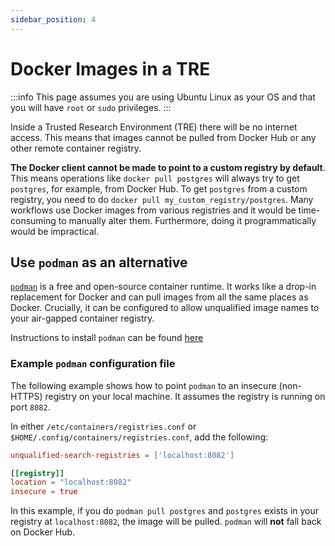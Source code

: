 ```yaml
---
sidebar_position: 4
---
```


# Docker Images in a TRE

:::info
This page assumes you are using Ubuntu Linux as your OS and that you will have `root` or `sudo` privileges.
:::

Inside a Trusted Research Environment (TRE) there will be no internet access. This means that images cannot be pulled from Docker Hub or any other remote container registry.

**The Docker client cannot be made to point to a custom registry by default**. This means operations like `docker pull postgres` will always try to get `postgres`, for example, from Docker Hub. To get `postgres` from a custom registry, you need to do `docker pull my_custom_registry/postgres`. Many workflows use Docker images from various registries and it would be time-consuming to manually alter them. Furthermore, doing it programmatically would be impractical.

## Use `podman` as an alternative
[`podman`](https://podman.io/) is a free and open-source container runtime. It works like a drop-in replacement for Docker and can pull images from all the same places as Docker. Crucially, it can be configured to allow unqualified image names to your air-gapped container registry.

Instructions to install `podman` can be found [here](https://podman.io/docs/installation)

### Example `podman` configuration file
The following example shows how to point `podman` to an insecure (non-HTTPS) registry on your local machine. It assumes the registry is running on port `8082`.

In either `/etc/containers/registries.conf` or `$HOME/.config/containers/registries.conf`, add the following:

```toml
unqualified-search-registries = ['localhost:8082']

[[registry]]
location = "localhost:8082"
insecure = true
```

In this example, if you do `podman pull postgres` and `postgres` exists in your registry at `localhost:8082`, the image will be pulled. `podman` will **not** fall back on Docker Hub.
